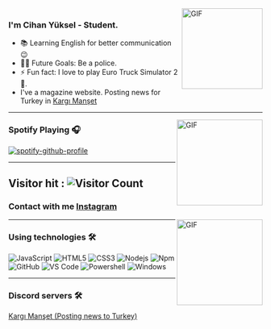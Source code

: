 <link rel="stylesheet" href="https://cdnjs.cloudflare.com/ajax/libs/font-awesome/4.7.0/css/font-awesome.min.css">
<h1 align="center" style="display:none;"></h1>



<img align="right" alt="GIF" height="160px" src="https://media.giphy.com/media/du3J3cXyzhj75IOgvA/giphy.gif" />


### I'm Cihan Yüksel - Student.

- 📚 Learning English for better communication 😉
- 💪🏼 Future Goals: Be a police.
- ⚡ Fun fact: I love to play Euro Truck Simulator 2 🎱.
- I've a magazine website. Posting news for Turkey in [Kargı Manşet](https://kargimanset.xyz)

---

<img align="right" alt="GIF" height="170px" src="https://media.giphy.com/media/J5B1Y8QZnzXXbLQIBu/giphy.gif" />

### Spotify Playing 🎧

[![spotify-github-profile](https://spotify-github-profile.vercel.app/api/view?uid=65ovjferi2l0aisip65dvovru&cover_image=false&theme=default)](https://spotify-github-profile.vercel.app/api/view?uid=65ovjferi2l0aisip65dvovru&redirect=true)

---

## Visitor hit : ![Visitor Count](https://profile-counter.glitch.me/dude030/count.svg)

### Contact with me [Instagram](https://instagram.com/cihanthestephan)

<img align="right" alt="GIF" height="170px" src="https://kargimanset.xyz/wp-content/uploads/2021/11/muslum-gursesin-tupac-ve-snoop-dogg-ile-fotografi-oldugu-iddiasi.jpg" /> 

---

### Using technologies 🛠 

![JavaScript](https://img.shields.io/badge/-JavaScript-%23F7DF1C?style=flat-square&logo=javascript&logoColor=000000&labelColor=%23F7DF1C&color=%23FFCE5A)
![HTML5](https://img.shields.io/badge/-HTML5-%23E44D27?style=flat-square&logo=html5&logoColor=ffffff)
![CSS3](https://img.shields.io/badge/-CSS3-%231572B6?style=flat-square&logo=css3)
![Nodejs](https://img.shields.io/badge/-Nodejs-339933?style=flat-square&logo=Node.js&logoColor=ffffff)
![Npm](https://img.shields.io/badge/-npm-CB3837?style=flat-square&logo=npm)
![GitHub](https://img.shields.io/badge/-GitHub-181717?style=flat-square&logo=github)
![VS Code](http://img.shields.io/badge/-VS%20Code-007ACC?style=flat-square&logo=visual-studio-code&logoColor=ffffff)
![Powershell](http://img.shields.io/badge/-Powershell-5391FE?style=flat-square&logo=powershell&logoColor=ffffff)
![Windows](http://img.shields.io/badge/-Windows-0078D6?style=flat-square&logo=windows&logoColor=ffffff)
<br/>

---

### Discord servers 🛠 
[Kargı Manşet (Posting news to Turkey)](https://discord.gg/nNMF9JzQWj)<br/>
<br/>



<!--
**sussystephan/sussystephan** is a ✨ _special_ ✨ repository because its `README.md` (this file) appears on your GitHub profile.

Here are some ideas to get you started:

- 🔭 I’m currently working on ...
- 🌱 I’m currently learning ...
- 👯 I’m looking to collaborate on ...
- 🤔 I’m looking for help with ...
- 💬 Ask me about ...
- 📫 How to reach me: ...
- 😄 Pronouns: ...
- ⚡ Fun fact: ...
-->
